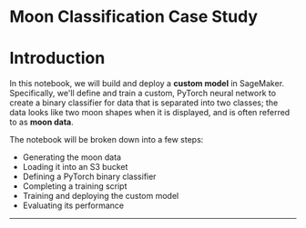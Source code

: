 # Moon Classification Case Study

# Introduction


In this notebook, we will build and deploy a **custom model** in SageMaker.
Specifically, we'll define and train a custom, PyTorch neural network to
create a binary classifier for data that is separated into two classes; the
data looks like two moon shapes when it is displayed, and is often referred
to as **moon data**.

The notebook will be broken down into a few steps:
*  Generating the moon data
*  Loading it into an S3 bucket
*  Defining a PyTorch binary classifier
*  Completing a training script
*  Training and deploying the custom model
*  Evaluating its performance


---